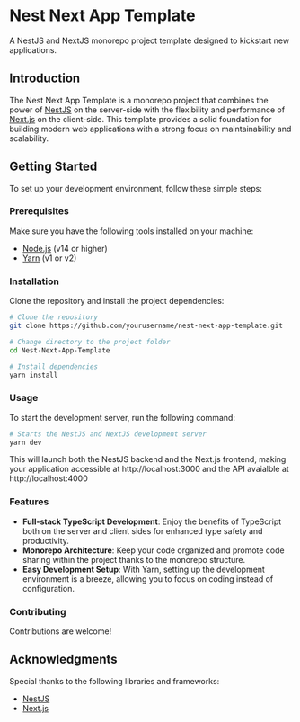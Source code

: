 # Nest Next App Template

A NestJS and NextJS monorepo project template designed to kickstart new applications.

## Introduction

The Nest Next App Template is a monorepo project that combines the power of [NestJS](https://nestjs.com/) on the server-side with the flexibility and performance of [Next.js](https://nextjs.org/) on the client-side. This template provides a solid foundation for building modern web applications with a strong focus on maintainability and scalability.

## Getting Started

To set up your development environment, follow these simple steps:

### Prerequisites

Make sure you have the following tools installed on your machine:

- [Node.js](https://nodejs.org/) (v14 or higher)
- [Yarn](https://classic.yarnpkg.com/en/docs/install) (v1 or v2)

### Installation

Clone the repository and install the project dependencies:

```bash
# Clone the repository
git clone https://github.com/yourusername/nest-next-app-template.git

# Change directory to the project folder
cd Nest-Next-App-Template

# Install dependencies
yarn install
```

### Usage

To start the development server, run the following command:

```bash
# Starts the NestJS and NextJS development server
yarn dev
```

This will launch both the NestJS backend and the Next.js frontend, making your application accessible at http://localhost:3000 and the API avaialble at http://localhost:4000

### Features

- **Full-stack TypeScript Development**: Enjoy the benefits of TypeScript both on the server and client sides for enhanced type safety and productivity.
- **Monorepo Architecture**: Keep your code organized and promote code sharing within the project thanks to the monorepo structure.
- **Easy Development Setup**: With Yarn, setting up the development environment is a breeze, allowing you to focus on coding instead of configuration.

### Contributing

Contributions are welcome!

## Acknowledgments

Special thanks to the following libraries and frameworks:

- [NestJS](https://nestjs.com)
- [Next.js](https://nextjs.org)
